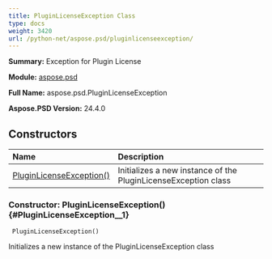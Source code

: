 ```yaml
---
title: PluginLicenseException Class
type: docs
weight: 3420
url: /python-net/aspose.psd/pluginlicenseexception/
---
```


**Summary:** Exception for Plugin License

**Module:** [aspose.psd](/psd/python-net/aspose.psd/)

**Full Name:** aspose.psd.PluginLicenseException

**Aspose.PSD Version:** 24.4.0

## **Constructors**
| **Name** | **Description** |
| :- | :- |
| [PluginLicenseException()](#PluginLicenseException__1) | Initializes a new instance of the PluginLicenseException class |


### Constructor: PluginLicenseException() {#PluginLicenseException__1}


```
 PluginLicenseException() 
```

Initializes a new instance of the PluginLicenseException class

